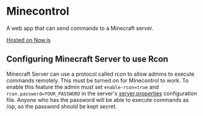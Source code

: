 # Minecontrol

A web app that can send commands to a Minecraft server.

[Hosted on Now.js](https://minecontrol-xoesdobhkj.now.sh/)

## Configuring Minecraft Server to use Rcon

Minecraft Server can use a protocol called rcon to allow admins to execute commands remotely. This must be turned on for Minecontrol to work. To enable this feature the admin must set `enable-rcon=true` and `rcon.password=YOUR_PASSWORD` in the server's [server.properties](http://minecraft.gamepedia.com/Server.properties) configuration file. Anyone who has the password will be able to execute commands as /op, so the password should be kept secret.